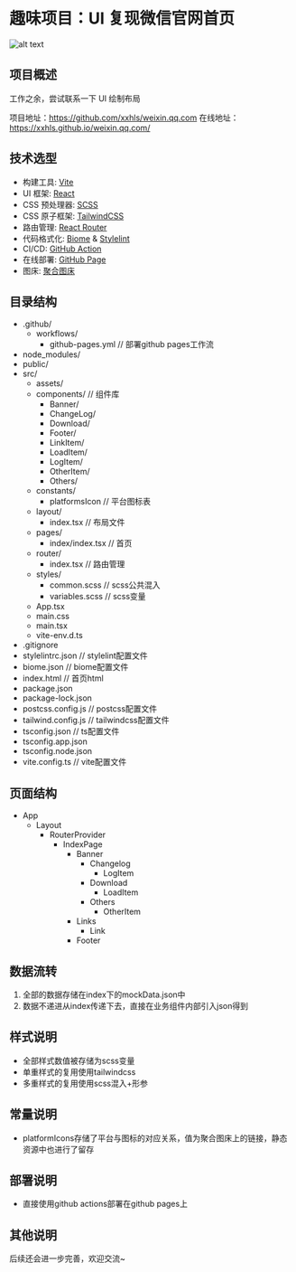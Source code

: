 # 趣味项目：UI 复现微信官网首页

![alt text](https://pic.imgdb.cn/item/66e947c5f21886ccc0e093de.png)

## 项目概述

工作之余，尝试联系一下 UI 绘制布局

项目地址：https://github.com/xxhls/weixin.qq.com
在线地址：https://xxhls.github.io/weixin.qq.com/

## 技术选型

- 构建工具: [Vite](https://cn.vitejs.dev/)
- UI 框架: [React](https://zh-hans.react.dev/learn)
- CSS 预处理器: [SCSS](https://sass-lang.com/documentation/syntax/)
- CSS 原子框架: [TailwindCSS](https://www.tailwindcss.cn/)
- 路由管理: [React Router](https://reactrouter.com/en/main)
- 代码格式化: [Biome](https://biomejs.dev/zh-cn/) & [Stylelint](https://www.stylelint.cn/)
- CI/CD: [GitHub Action](https://docs.github.com/zh/actions)
- 在线部署: [GitHub Page](https://pages.github.com/)
- 图床: [聚合图床](https://www.superbed.cn/)

## 目录结构

- .github/
    - workflows/
        - github-pages.yml  // 部署github pages工作流
- node_modules/
- public/
- src/
    - assets/
    - components/ // 组件库
        - Banner/
        - ChangeLog/
        - Download/
        - Footer/
        - LinkItem/
        - LoadItem/
        - LogItem/
        - OtherItem/
        - Others/
    - constants/
        - platformsIcon  // 平台图标表
    - layout/
        - index.tsx  // 布局文件
    - pages/
        - index/index.tsx  // 首页
    - router/
        - index.tsx  // 路由管理
    - styles/
        - common.scss  // scss公共混入
        - variables.scss  // scss变量
    - App.tsx
    - main.css
    - main.tsx
    - vite-env.d.ts
- .gitignore
- stylelintrc.json  // stylelint配置文件
- biome.json  // biome配置文件
- index.html  // 首页html
- package.json
- package-lock.json
- postcss.config.js  // postcss配置文件
- tailwind.config.js  // tailwindcss配置文件
- tsconfig.json  // ts配置文件
- tsconfig.app.json
- tsconfig.node.json
- vite.config.ts  // vite配置文件

## 页面结构

- App
    - Layout
        - RouterProvider
            - IndexPage
                - Banner
                    - Changelog
                        - LogItem
                    - Download
                        - LoadItem
                    - Others
                        - OtherItem
                - Links
                    - Link
                - Footer

## 数据流转

1. 全部的数据存储在index下的mockData.json中
2. 数据不递进从index传递下去，直接在业务组件内部引入json得到

## 样式说明

- 全部样式数值被存储为scss变量
- 单重样式的复用使用tailwindcss
- 多重样式的复用使用scss混入+形参

## 常量说明

- platformIcons存储了平台与图标的对应关系，值为聚合图床上的链接，静态资源中也进行了留存

## 部署说明

- 直接使用github actions部署在github pages上

## 其他说明

后续还会进一步完善，欢迎交流~
